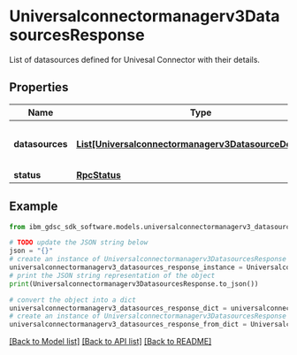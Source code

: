 # Universalconnectormanagerv3DatasourcesResponse

List of datasources defined for Univesal Connector with their details.

## Properties

Name | Type | Description | Notes
------------ | ------------- | ------------- | -------------
**datasources** | [**List[Universalconnectormanagerv3DatasourceDefinition]**](Universalconnectormanagerv3DatasourceDefinition.md) | Collection of datasource definitions. | [optional] 
**status** | [**RpcStatus**](RpcStatus.md) |  | [optional] 

## Example

```python
from ibm_gdsc_sdk_software.models.universalconnectormanagerv3_datasources_response import Universalconnectormanagerv3DatasourcesResponse

# TODO update the JSON string below
json = "{}"
# create an instance of Universalconnectormanagerv3DatasourcesResponse from a JSON string
universalconnectormanagerv3_datasources_response_instance = Universalconnectormanagerv3DatasourcesResponse.from_json(json)
# print the JSON string representation of the object
print(Universalconnectormanagerv3DatasourcesResponse.to_json())

# convert the object into a dict
universalconnectormanagerv3_datasources_response_dict = universalconnectormanagerv3_datasources_response_instance.to_dict()
# create an instance of Universalconnectormanagerv3DatasourcesResponse from a dict
universalconnectormanagerv3_datasources_response_from_dict = Universalconnectormanagerv3DatasourcesResponse.from_dict(universalconnectormanagerv3_datasources_response_dict)
```
[[Back to Model list]](../README.md#documentation-for-models) [[Back to API list]](../README.md#documentation-for-api-endpoints) [[Back to README]](../README.md)


